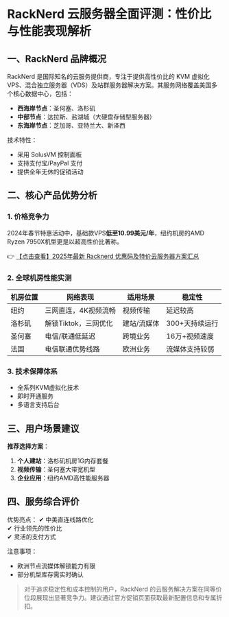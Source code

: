 # RackNerd 云服务器全面评测：性价比与性能表现解析

## 一、RackNerd 品牌概况

RackNerd 是国际知名的云服务提供商，专注于提供高性价比的 KVM 虚拟化 VPS、混合独立服务器（VDS）及站群服务器解决方案。其服务网络覆盖美国多个核心数据中心，包括：

- **西海岸节点**：圣何塞、洛杉矶
- **中部节点**：达拉斯、盐湖城（大硬盘存储型服务器）
- **东海岸节点**：芝加哥、亚特兰大、新泽西

技术特性：
- 采用 SolusVM 控制面板
- 支持支付宝/PayPal 支付
- 提供全年无休的促销活动

## 二、核心产品优势分析

### 1. 价格竞争力
2024年春节特惠活动中，基础款VPS**低至10.99美元/年**，纽约机房的AMD Ryzen 7950X机型更是以超高性价比著称。

👉 [【点击查看】2025年最新 Racknerd 优惠码及特价云服务器方案汇总](https://bit.ly/Rack_Nerd)

### 2. 全球机房性能实测
| 机房位置 | 网络表现 | 适用场景 | 稳定性 |
|---------|---------|---------|-------|
| 纽约 | 三网直连，4K视频流畅 | 视频传输 | 延迟较高 |
| 洛杉矶 | 解锁Tiktok，三网优化 | 建站/流媒体 | 300+天持续运行 |
| 圣何塞 | 电信/联通低延迟 | 跨境业务 | 16万+视频速度 |
| 法国 | 电信联通优势线路 | 欧洲业务 | 流媒体支持较弱 |

### 3. 技术保障体系
- 全系列KVM虚拟化技术
- 即时开通服务
- 多语言支持后台

## 三、用户场景建议

**推荐选择方案**：
1. **个人建站**：洛杉矶机房1G内存套餐
2. **视频传输**：圣何塞大带宽机型
3. **企业应用**：纽约AMD高性能服务器

## 四、服务综合评价

优势亮点：
✔ 中美直连线路优化  
✔ 行业领先的性价比  
✔ 灵活的支付方式  

注意事项：
- 欧洲节点流媒体解锁能力有限
- 部分机型库存需实时确认

> 对于追求稳定性和成本控制的用户，RackNerd 的云服务解决方案在同等价位段展现出显著竞争力。建议通过官方促销页面获取最新配置信息和专属折扣。